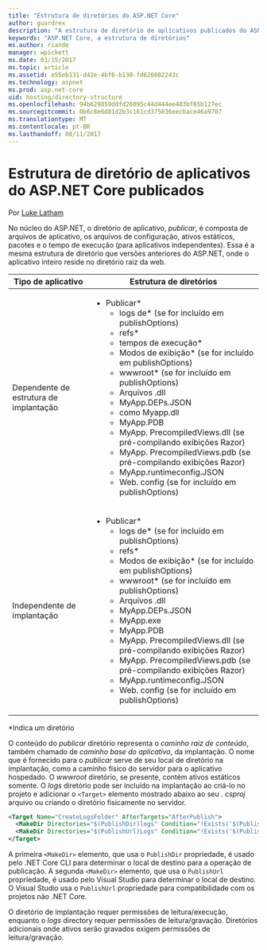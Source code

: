 ```yaml
---
title: "Estrutura de diretórios do ASP.NET Core"
author: guardrex
description: "A estrutura de diretório de aplicativos publicados do ASP.NET Core."
keywords: "ASP.NET Core, a estrutura de diretórios"
ms.author: riande
manager: wpickett
ms.date: 03/15/2017
ms.topic: article
ms.assetid: e55eb131-d42e-4bf6-b130-fd626082243c
ms.technology: aspnet
ms.prod: asp.net-core
uid: hosting/directory-structure
ms.openlocfilehash: 94b629859ddfd26095c44d444ee403bf65b127ec
ms.sourcegitcommit: 0b6c8e6d81d2b3c161cd375036eecbace46a9707
ms.translationtype: MT
ms.contentlocale: pt-BR
ms.lasthandoff: 08/11/2017
---
```

# <a name="directory-structure-of-published-aspnet-core-apps"></a>Estrutura de diretório de aplicativos do ASP.NET Core publicados

Por [Luke Latham](https://github.com/GuardRex)

No núcleo do ASP.NET, o diretório de aplicativo, *publicar*, é composta de arquivos de aplicativo, os arquivos de configuração, ativos estáticos, pacotes e o tempo de execução (para aplicativos independentes). Essa é a mesma estrutura de diretório que versões anteriores do ASP.NET, onde o aplicativo inteiro reside no diretório raiz da web.

| Tipo de aplicativo | Estrutura de diretórios |
| --- | --- |
| Dependente de estrutura de implantação | <ul><li>Publicar\*<ul><li>logs de\* (se for incluído em publishOptions)</li><li>refs\*</li><li>tempos de execução\*</li><li>Modos de exibição\* (se for incluído em publishOptions)</li><li>wwwroot\* (se for incluído em publishOptions)</li><li>Arquivos .dll</li><li>MyApp.DEPs.JSON</li><li>como Myapp.dll</li><li>MyApp.PDB</li><li>MyApp. PrecompiledViews.dll (se pré-compilando exibições Razor)</li><li>MyApp. PrecompiledViews.pdb (se pré-compilando exibições Razor)</li><li>MyApp.runtimeconfig.JSON</li><li>Web. config (se for incluído em publishOptions)</li></ul></li></ul> |
| Independente de implantação | <ul><li>Publicar\*<ul><li>logs de\* (se for incluído em publishOptions)</li><li>refs\*</li><li>Modos de exibição\* (se for incluído em publishOptions)</li><li>wwwroot\* (se for incluído em publishOptions)</li><li>Arquivos .dll</li><li>MyApp.DEPs.JSON</li><li>MyApp.exe</li><li>MyApp.PDB</li><li>MyApp. PrecompiledViews.dll (se pré-compilando exibições Razor)</li><li>MyApp. PrecompiledViews.pdb (se pré-compilando exibições Razor)</li><li>MyApp.runtimeconfig.JSON</li><li>Web. config (se for incluído em publishOptions)</li></ul></li></ul> |
\*Indica um diretório

O conteúdo do *publicar* diretório representa o *caminho raiz de conteúdo*, também chamado de *caminho base do aplicativo*, da implantação. O nome que é fornecido para o *publicar* serve de seu local de diretório na implantação, como a caminho físico do servidor para o aplicativo hospedado. O *wwwroot* diretório, se presente, contém ativos estáticos somente. O *logs* diretório pode ser incluído na implantação ao criá-lo no projeto e adicionar o `<Target>` elemento mostrado abaixo ao seu *. csproj* arquivo ou criando o diretório fisicamente no servidor.

```xml
<Target Name="CreateLogsFolder" AfterTargets="AfterPublish">
  <MakeDir Directories="$(PublishDir)logs" Condition="!Exists('$(PublishDir)logs')" />
  <MakeDir Directories="$(PublishUrl)Logs" Condition="!Exists('$(PublishUrl)Logs')" />
</Target>
```

A primeira `<MakeDir>` elemento, que usa o `PublishDir` propriedade, é usado pelo .NET Core CLI para determinar o local de destino para a operação de publicação. A segunda `<MakeDir>` elemento, que usa o `PublishUrl` propriedade, é usado pelo Visual Studio para determinar o local de destino. O Visual Studio usa o `PublishUrl` propriedade para compatibilidade com os projetos não .NET Core.

O diretório de implantação requer permissões de leitura/execução, enquanto o *logs* directory requer permissões de leitura/gravação. Diretórios adicionais onde ativos serão gravados exigem permissões de leitura/gravação.

